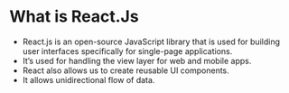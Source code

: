 # What is React.Js

 - React.js is an open-source JavaScript library that is used for building user interfaces specifically for single-page applications. 
 - It’s used for handling the view layer for web and mobile apps.
 - React also allows us to create reusable UI components.
 - It allows unidirectional flow of data.
